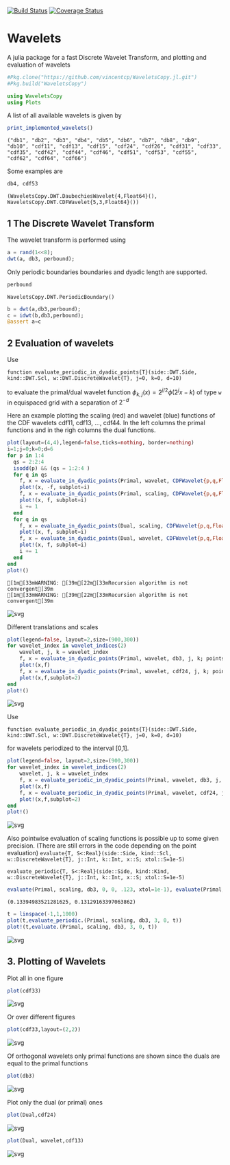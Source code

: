 
[![Build Status](https://travis-ci.org/vincentcp/WaveletsCopy.jl.svg?branch=master)](https://travis-ci.org/vincentcp/WaveletsCopy.jl)
[![Coverage Status](https://coveralls.io/repos/github/vincentcp/WaveletsCopy.jl/badge.svg?branch=master)](https://coveralls.io/github/vincentcp/WaveletsCopy.jl?branch=master)
# Wavelets
A julia package for a fast Discrete Wavelet Transform, and plotting and evaluation of wavelets 


```julia
#Pkg.clone("https://github.com/vincentcp/WaveletsCopy.jl.git")
#Pkg.build("WaveletsCopy")
```


```julia
using WaveletsCopy 
using Plots
```

A list of all available wavelets is given by


```julia
print_implemented_wavelets()
```

    ("db1", "db2", "db3", "db4", "db5", "db6", "db7", "db8", "db9", "db10", "cdf11", "cdf13", "cdf15", "cdf24", "cdf26", "cdf31", "cdf33", "cdf35", "cdf42", "cdf44", "cdf46", "cdf51", "cdf53", "cdf55", "cdf62", "cdf64", "cdf66")


Some examples are


```julia
db4, cdf53
```




    (WaveletsCopy.DWT.DaubechiesWavelet{4,Float64}(), WaveletsCopy.DWT.CDFWavelet{5,3,Float64}())



## 1 The Discrete Wavelet Transform

The wavelet transform is performed using


```julia
a = rand(1<<8);
dwt(a, db3, perbound);
```

Only periodic boundaries boundaries and dyadic length are supported. 


```julia
perbound
```




    WaveletsCopy.DWT.PeriodicBoundary()




```julia
b = dwt(a,db3,perbound);
c = idwt(b,db3,perbound);
@assert a≈c
```

## 2 Evaluation of wavelets

Use

`function evaluate_periodic_in_dyadic_points{T}(side::DWT.Side, kind::DWT.Scl, w::DWT.DiscreteWavelet{T}, j=0, k=0, d=10)`

to evaluate the primal/dual wavelet function $\phi_{k,j}(x) = 2^{j/2}\phi(2^jx-k)$ of type `w` in equispaced grid with a separation of $2^{-d}$

Here an example plotting the scaling (red) and wavelet (blue) functions of the CDF wavelets cdf11, cdf13, ..., cdf44.
In the left columns the primal functions and in the righ columns the dual functions.


```julia
plot(layout=(4,4),legend=false,ticks=nothing, border=nothing)
i=1;j=0;k=0;d=6
for p in 1:4
  qs = 2:2:4
  isodd(p) && (qs = 1:2:4 )
  for q in qs
    f, x = evaluate_in_dyadic_points(Primal, wavelet, CDFWavelet{p,q,Float64}(), j, k, d; points=true)
    plot!(x, -f, subplot=i)
    f, x = evaluate_in_dyadic_points(Primal, scaling, CDFWavelet{p,q,Float64}(), j, k, d; points=true)
    plot!(x, f, subplot=i)
    i += 1
  end
  for q in qs
    f, x = evaluate_in_dyadic_points(Dual, scaling, CDFWavelet{p,q,Float64}(), j, k, d; points=true)
    plot!(x, f, subplot=i)
    f, x = evaluate_in_dyadic_points(Dual, wavelet, CDFWavelet{p,q,Float64}(), j, k, d; points=true)
    plot!(x, f, subplot=i)  
    i += 1
  end
end
plot!()
```

    [1m[33mWARNING: [39m[22m[33mRecursion algorithm is not convergent[39m
    [1m[33mWARNING: [39m[22m[33mRecursion algorithm is not convergent[39m





![svg](README_files/README_16_1.svg)



Different translations and scales


```julia
plot(legend=false, layout=2,size=(900,300))
for wavelet_index in wavelet_indices(2)
    wavelet, j, k = wavelet_index
    f, x = evaluate_in_dyadic_points(Primal, wavelet, db3, j, k; points=true)
    plot!(x,f)
    f, x = evaluate_in_dyadic_points(Primal, wavelet, cdf24, j, k; points=true)
    plot!(x,f,subplot=2)
end
plot!()
```




![svg](README_files/README_18_0.svg)



Use

`function evaluate_periodic_in_dyadic_points{T}(side::DWT.Side, kind::DWT.Scl, w::DWT.DiscreteWavelet{T}, j=0, k=0, d=10)`

for wavelets periodized to the interval [0,1].


```julia
plot(legend=false, layout=2,size=(900,300))
for wavelet_index in wavelet_indices(2)
    wavelet, j, k = wavelet_index
    f, x = evaluate_periodic_in_dyadic_points(Primal, wavelet, db3, j, k; points=true)
    plot!(x,f)
    f, x = evaluate_periodic_in_dyadic_points(Primal, wavelet, cdf24, j, k; points=true)
    plot!(x,f,subplot=2)
end
plot!()
```




![svg](README_files/README_20_0.svg)



Also pointwise evaluation of scaling functions is possible up to some given precision. (There are still errors in the code depending on the point evaluation)
`evaluate{T, S<:Real}(side::Side, kind::Scl, w::DiscreteWavelet{T}, j::Int, k::Int, x::S; xtol::S=1e-5)`

`evaluate_periodic{T, S<:Real}(side::Side, kind::Kind, w::DiscreteWavelet{T}, j::Int, k::Int, x::S; xtol::S=1e-5)`


```julia
evaluate(Primal, scaling, db3, 0, 0, .123, xtol=1e-1), evaluate(Primal, scaling, db3, 0, 0, .123, xtol=1e-4)
```




    (0.13394983521281625, 0.13129163397063862)




```julia
t = linspace(-1,1,1000)
plot(t,evaluate_periodic.(Primal, scaling, db3, 3, 0, t))
plot!(t,evaluate.(Primal, scaling, db3, 3, 0, t))
```




![svg](README_files/README_23_0.svg)



## 3. Plotting of Wavelets

Plot all in one figure


```julia
plot(cdf33)
```




![svg](README_files/README_26_0.svg)



Or over different figures


```julia
plot(cdf33,layout=(2,2))
```




![svg](README_files/README_28_0.svg)



Of orthogonal wavelets only primal functions are shown since the duals are equal to the primal functions


```julia
plot(db3)
```




![svg](README_files/README_30_0.svg)



Plot only the dual (or primal) ones


```julia
plot(Dual,cdf24)
```




![svg](README_files/README_32_0.svg)




```julia
plot(Dual, wavelet,cdf13)
```




![svg](README_files/README_33_0.svg)


